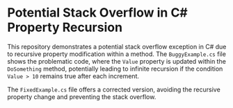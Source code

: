 # Potential Stack Overflow in C# Property Recursion

This repository demonstrates a potential stack overflow exception in C# due to recursive property modification within a method.  The `BuggyExample.cs` file shows the problematic code, where the `Value` property is updated within the `DoSomething` method, potentially leading to infinite recursion if the condition `Value > 10` remains true after each increment.

The `FixedExample.cs` file offers a corrected version, avoiding the recursive property change and preventing the stack overflow.